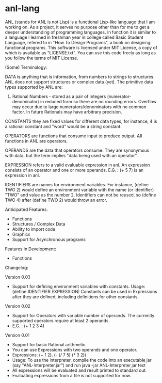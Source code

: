 # anl-lang
ANL (stands for ANL is not Lisp) is a functional Lisp-like language that I am working on. As a project, it serves no purpose other than for me to get a deeper understanding of programming languages. In function it is similar to a language I learned in freshman year in college called Basic Student Language, refered to in "How To Design Programs", a book on designing functional programs. This software is licensed under MIT License, a copy of which is available as "LICENSE.txt". You can use this code freely as long as you follow the terms of MIT License.

(Some) Terminology:

DATA is anything that is information, from numbers to strings to structures. ANL does not support structures or complex data (yet).
The primitive data types supported by ANL are:
1. Rational Numbers - stored as a pair of integers (numerator-denominator) in reduced form so there are no rounding errors. Overflow may occur due to large numerators/denominators with no common factor. In future Rationals may have arbitrary precision.

CONSTANTS they are fixed values for different data types, for instance, 4 is a rational constant and "word" would be a string constant.

OPERATORS are functions that consume input to produce output. All functions in ANL are operators.

OPERANDS are the data that operators consume. They are synonymous with data, but the term implies "data being used with an operator".

EXPRESSION refers to a valid evaluable expression in anl. An expression consists of an operator and one or more operands. E.G. : (+ 5 7) is an expression in anl.

IDENTIFIERS are names for environment variables. For instance, (define TWO 2) would define an environment variable with the name (or identifier) "TWO" and value as the number 2. Identifiers can not be reused, so (define TWO 4) after (define TWO 2) would throw an error.


Anticipated Features:
- Functions
- Structures / Complex Data
- Ability to import code
- Graphics
- Support for Asynchronous programs


Features in Development:
- Functions

Changelog:

Version 0.03
- Support for defining environment variables with constants. Usage:
    (define IDENTIFIER EXPRESSION)
  Constants can be used in Expressions after they are defined,
  including definitions for other constants.

Version 0.02
- Support for Operators with variable number of operands. The currently supported operators require at least 2 operands.
- E.G. : (+ 1 2 3 4)

Version 0.01
- Support for basic Rational arithmetic.
- You can use Expressions with two operands and one operator.
- Expressions: (+ 1 2), (- (/ 7 5) (\* 3 2))
- Usage: To use the interpreter, compile the code into an executable jar (say "ANL-Interpreter.jar") and run
         java -jar ANL-Interpreter.jar text <expressions>
- All expressions will be evaluated and result printed to standard out.
- Evaluating expressions from a file is not supported for now.
